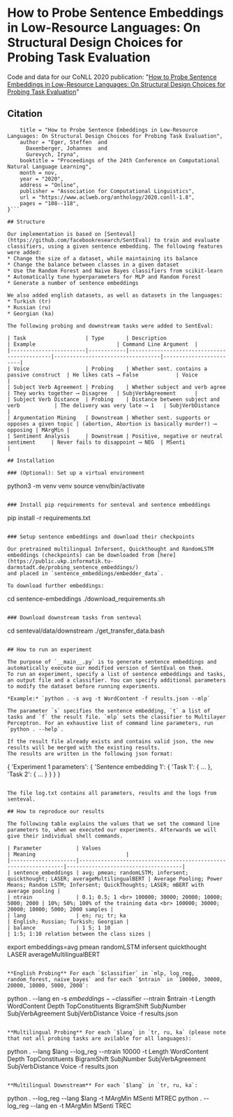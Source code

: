 # How to Probe Sentence Embeddings in Low-Resource Languages: On Structural Design Choices for Probing Task Evaluation

Code and data for our CoNLL 2020 publication: "[How to Probe Sentence Embeddings in Low-Resource Languages: On Structural Design Choices for Probing Task Evaluation](https://arxiv.org/abs/2006.09109)"

## Citation

```@inproceedings{eger-etal-2020-probe,
    title = "How to Probe Sentence Embeddings in Low-Resource Languages: On Structural Design Choices for Probing Task Evaluation",
    author = "Eger, Steffen  and
      Daxenberger, Johannes  and
      Gurevych, Iryna",
    booktitle = "Proceedings of the 24th Conference on Computational Natural Language Learning",
    month = nov,
    year = "2020",
    address = "Online",
    publisher = "Association for Computational Linguistics",
    url = "https://www.aclweb.org/anthology/2020.conll-1.8",
    pages = "108--118",
}```

## Structure

Our implementation is based on [Senteval](https://github.com/facebookresearch/SentEval) to train and evaluate classifiers, using a given sentence embedding. The following features were added:
* Change the size of a dataset, while maintaining its balance
* Change the balance between classes in a given dataset
* Use the Random Forest and Naive Bayes classifiers from scikit-learn
* Automatically tune hyperparameters for MLP and Random Forest
* Generate a number of sentence embeddings

We also added english datasets, as well as datasets in the languages:
* Turkish (tr)
* Russian (ru)
* Georgian (ka)

The following probing and downstream tasks were added to SentEval:

| Task                   | Type       | Description                                 | Example                          | Command Line Argument  |
|------------------------|------------|---------------------------------------------|----------------------------------|------------------------|
| Voice                  | Probing    | Whether sent. contains a passive construct  | He likes cats ⟶ False            | Voice                  |
| Subject Verb Agreement | Probing    | Whether subject and verb agree              | They works together ⟶ Disagree   | SubjVerbAgreement      |
| Subject Verb Distance  | Probing    | Distance between subject and verb           | The delivery was very late ⟶ 1   | SubjVerbDistance       |
| Argumentation Mining   | Downstream | Whether sent. supports or opposes a given topic | (abortion, Abortion is basically murder!) ⟶ opposing | MArgMin |
| Sentiment Analysis     | Downstream | Positive, negative or neutral sentiment     | Never fails to disappoint ⟶ NEG  | MSenti                 |

## Installation

### (Optional): Set up a virtual environment
```
python3 -m venv venv
source venv/bin/activate
```

### Install pip requirements for senteval and sentence embeddings
```
pip install -r requirements.txt
```

### Setup sentence embeddings and download their checkpoints

Our pretrained multilingual Infersent, Quickthought and RandomLSTM embeddings (checkpoints) can be downloaded from [here](https://public.ukp.informatik.tu-darmstadt.de/probing_sentence_embeddings/) 
and placed in `sentence_embeddings/embedder_data`. 

To download further embeddings:

```
cd sentence-embeddings
./download_requirements.sh
```

### Download downstream tasks from senteval
```
cd senteval/data/downstream
./get_transfer_data.bash
```

## How to run an experiment

The purpose of `__main__.py` is to generate sentence embeddings and automatically execute our modified version of SentEval on them.
To run an experiment, specify a list of sentence embeddings and tasks, an output file and a classifier. You can specify additional parameters to modify the dataset before running experiments.

*Example:* `python . -s avg -t WordContent -f results.json --mlp`

The parameter `s` specifies the sentence embedding, `t` a list of tasks and `f` the result file. `mlp` sets the classifier to Multilayer Perceptron. For an exhaustive list of command line parameters, run `python . --help`.

If the result file already exists and contains valid json, the new results will be merged with the existing results.
The results are written in the following json format:
```
{
  'Experiment 1 parameters': {
    'Sentence embedding 1': {
      'Task 1': {
        ...
      },
      'Task 2': {
        ...
      }
    }
  }
}
```

The file log.txt contains all parameters, results and the logs from senteval.

## How to reproduce our results

The following table explains the values that we set the command line parameters to, when we executed our experiments. Afterwards we will give their individual shell commands.

| Parameter           | Values                                                          | Meaning                             |
|---------------------|-----------------------------------------------------------------|-------------------------------------|
| sentence_embeddings | avg; pmean; randomLSTM; infersent; quickthought; LASER; averageMultilingualBERT | Average Pooling; Power Means; Random LSTM; Infersent; QuickThoughts; LASER; mBERT with average pooling |
| ntrain              | 0.1; 0.5; 1 <br> 100000; 30000; 20000; 10000; 5000; 2000 | 10%; 50%; 100% of the training data <br> 100000; 30000; 20000; 10000; 5000; 2000 samples |
| lang                | en; ru; tr; ka                                                  | English; Russian; Turkish; Georgian |
| balance             | 1 5; 1 10                                                       | 1:5; 1:10 relation between the class sizes |

```
export embeddings=avg pmean randomLSTM infersent quickthought LASER averageMultilingualBERT
```

**English Probing** For each `$classifier` in `mlp, log_reg, random_forest, naive_bayes` and for each `$ntrain` in `100000, 30000, 20000, 10000, 5000, 2000`:
```
python . --lang en -s $embeddings --$classifier --ntrain $ntrain -t Length WordContent Depth TopConstituents BigramShift SubjNumber SubjVerbAgreement SubjVerbDistance Voice -f results.json
```

**Multilingual Probing** For each `$lang` in `tr, ru, ka` (please note that not all probing tasks are avilable for all languages):
```
python . --lang $lang --log_reg --ntrain 10000 -t Length WordContent Depth TopConstituents BigramShift SubjNumber SubjVerbAgreement SubjVerbDistance Voice -f results.json

```

**Multilingual Downstream** For each `$lang` in `tr, ru, ka`:
```
python . --log_reg --lang $lang -t MArgMin MSenti MTREC
python . --log_reg --lang en -t MArgMin MSenti TREC
```
